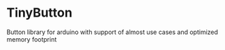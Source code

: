 # TinyButton
Button library for arduino with support of almost use cases and optimized memory footprint
